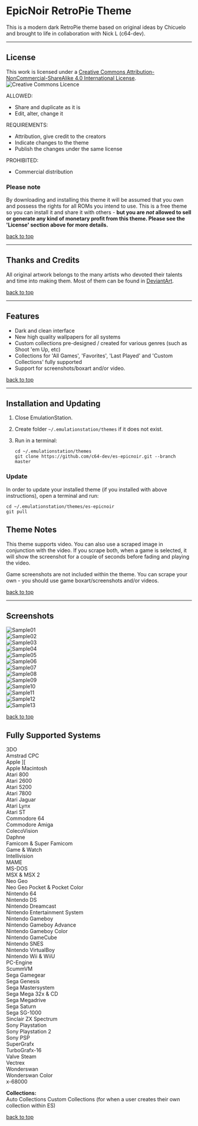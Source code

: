 # EpicNoir RetroPie Theme

This is a modern dark RetroPie theme based on original ideas by Chicuelo and brought to life in collaboration with Nick L (c64-dev).

---

## License

This work is licensed under a [Creative Commons Attribution-NonCommercial-ShareAlike 4.0 International License](http://creativecommons.org/licenses/by-nc-sa/4.0/). \
![Creative Commons Licence](https://i.creativecommons.org/l/by-nc-sa/4.0/88x31.png "Creative Commons Licence")

ALLOWED:

- Share and duplicate as it is
- Edit, alter, change it

REQUIREMENTS:

- Attribution, give credit to the creators
- Indicate changes to the theme
- Publish the changes under the same license

PROHIBITED:

- Commercial distribution

### Please note

By downloading and installing this theme it will be assumed that you own and possess the rights for all ROMs you intend to use. This is a free theme so you can install it and share it with others - **but you are *not* allowed to sell or generate any kind of monetary profit from this theme. Please see the 'License' section above for more details.**

[back to top](#epicnoir-retropie-theme)

---

## Thanks and Credits

All original artwork belongs to the many artists who devoted their talents and time into making them.
Most of them can be found in [DeviantArt](http://www.deviantart.com/).

[back to top](#epicnoir-retropie-theme)

---

## Features

- Dark and clean interface
- New high quality wallpapers for all systems
- Custom collections pre-designed / created for various genres (such as Shoot 'em Up, etc)
- Collections for 'All Games', 'Favorites', 'Last Played' and 'Custom Collections' fully supported
- Support for screenshots/boxart and/or video.

[back to top](#epicnoir-retropie-theme)

---

## Installation and Updating

1. Close EmulationStation.

2. Create folder `~/.emulationstation/themes` if it does not exist.

3. Run in a terminal:

       cd ~/.emulationstation/themes
       git clone https://github.com/c64-dev/es-epicnoir.git --branch master

### Update

In order to update your installed theme (if you installed with above instructions), open a terminal and run:

    cd ~/.emulationstation/themes/es-epicnoir
    git pull

## Theme Notes

This theme supports video. You can also use a scraped image in conjunction with the video. If you scrape both, when a game is selected, it will show the screenshot for a couple of seconds before fading and playing the video.

Game screenshots are not included within the theme. You can scrape your own - you should use game boxart/screenshots and/or videos.

[back to top](#epicnoir-retropie-theme)

---

## Screenshots

![Sample01](./_art/samples/001.jpg) \
![Sample02](./_art/samples/002.jpg) \
![Sample03](./_art/samples/003.jpg) \
![Sample04](./_art/samples/004.jpg) \
![Sample05](./_art/samples/005.jpg) \
![Sample06](./_art/samples/006.jpg) \
![Sample07](./_art/samples/007.jpg) \
![Sample08](./_art/samples/008.jpg) \
![Sample09](./_art/samples/009.jpg) \
![Sample10](./_art/samples/010.jpg) \
![Sample11](./_art/samples/011.jpg) \
![Sample12](./_art/samples/012.jpg) \
![Sample13](./_art/samples/013.jpg)

[back to top](#epicnoir-retropie-theme)

## Fully Supported Systems

3DO \
Amstrad CPC \
Apple ][ \
Apple Macintosh \
Atari 800 \
Atari 2600 \
Atari 5200 \
Atari 7800 \
Atari Jaguar \
Atari Lynx \
Atari ST \
Commodore 64 \
Commodore Amiga \
ColecoVision \
Daphne \
Famicom & Super Famicom \
Game & Watch \
Intellivision \
MAME \
MS-DOS \
MSX & MSX 2 \
Neo Geo \
Neo Geo Pocket & Pocket Color \
Nintendo 64 \
Nintendo DS \
Nintendo Dreamcast \
Nintendo Entertainment System \
Nintendo Gameboy \
Nintendo Gameboy  Advance\
Nintendo Gameboy Color \
Nintendo GameCube \
Nintendo SNES \
Nintendo VirtualBoy \
Nintendo Wii & WiiU \
PC-Engine \
ScummVM \
Sega Gamegear \
Sega Genesis \
Sega Mastersystem \
Sega Mega 32x & CD \
Sega Megadrive \
Sega Saturn \
Sega SG-1000 \
Sinclair ZX Spectrum \
Sony Playstation \
Sony Playstation 2 \
Sony PSP \
SuperGrafx \
TurboGrafx-16 \
Valve Steam \
Vectrex \
Wonderswan \
Wonderswan Color \
x-68000

**Collections:** \
Auto Collections
Custom Collections (for when a user creates their own collection within ES)

[back to top](#epicnoir-retropie-theme)
